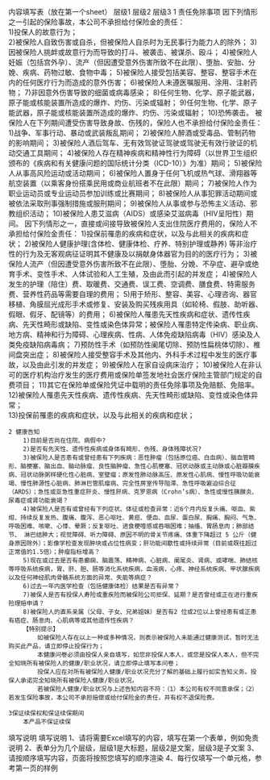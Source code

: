 内容填写表（放在第一个sheet）
	层级1	层级2	层级3
	1 责任免除事项
		因下列情形之一引起的保险事故，本公司不承担给付保险金的责任：	 
		1)投保人的故意行为；	 
		2)被保险人自致伤害或自杀，但被保险人自杀时为无民事行为能力人的除外；
		3)因被保险人挑衅或故意行为而导致的打斗、被袭击、被谋杀、殴斗；
		4)被保险人妊娠（包括宫外孕）、流产（但因遭受意外伤害所致不在此限）、堕胎、安胎、分娩、疾病、药物过敏、食物中毒；
		5)被保险人接受包括美容、整容、整容手术在内的任何医疗行为而造成的意外伤害；
		6)被保险人未遵医嘱服用、涂用、注射药物；
		7)非因意外伤害导致的细菌或病毒感染；
		8)任何生物、化学、原子能武器，原子能或核能装置所造成的爆炸、灼伤、污染或辐射；
		9)任何生物、化学、原子能武器，原子能或核能装置所造成的爆炸、灼伤、污染或辐射；
		10)恐怖袭击。
		被保险人在下列期间遭受伤害导致身故、伤残的，保险人也不承担给付保险金责任：
		1)战争、军事行动、暴动或武装叛乱期间；
		2)被保险人醉酒或受毒品、管制药物的影响期间；
		3)被保险人酒后驾车、无有效驾驶证驾驶或驾驶无有效行驶证的机动交通工具期间；
		4)被保险人存在精神疾病和精神性行为障碍（以世界卫生组织颁布的《疾病和有关健康问题的国际统计分类（ICD-10）》为准）期间；
		5)被保险人从事高风险运动或活动期间；
		6)被保险人置身于任何飞机或热气球、滑翔器等航空装置（以乘客身份搭乘民用或商业航班者不在此限）期间；
		7)被保险人作为职业运动员或专业运动员参加训练或比赛期间；
		8)被保险人从事犯罪活动期间或被依法采取刑事强制措施或服刑期间；
		9)被保险人从事或参与恐怖主义活动、邪教组织活动；
		10)被保险人患艾滋病（AIDS）或感染艾滋病毒（HIV呈阳性）期间。
		因下列情形之一，直接或间接导致被保险人支出住院医疗费用的，保险人不承担给付保险金责任：
		1)投保前罹患的疾病和症状，以及与此相关的疾病和症状；
		2)被保险人健康护理(含体检、健康体检、疗养、特别护理或静养) 等非治疗性的行为及无客观病征证明其不健康及以捐献身体器官为目的的医疗行为；
		3)被保险人流产（但因遭受意外伤害所致不在此限）、堕胎、分娩、不孕症、避孕或绝育手术、变性手术、人体试验和人工生殖，及由此而引起的并发症；
		4)被保险人发生的护理（陪住）费、取暖费、交通费、误工费、空调费、膳食费、特需服务费、营养性药品等需要自理的费用；
		5)用于矫形、整容、美容、心理咨询、器官移植、角膜屈光成形手术或修复、安装及购买残疾用具（如轮椅、假肢、助听器、假眼、假牙、配镜等）的费用；
		6)被保险人罹患先天性疾病和症状、遗传性疾病、先天性畸形或缺陷、变性或染色体异常；被保险人罹患特定传染病、职业病、地方病、精神和行为障碍、心理疾病、性病、人体免疫缺陷病毒（HIV）感染及人类免疫缺陷病毒病；
		7)预防性手术（如预防性阑尾切除、预防性扁桃体切除）、椎间盘突出症；
		8)被保险人接受整容手术及其他内、外科手术过程中发生的医疗事故，以及由此引发的并发症；
		9)被保险人在家自设病床治疗；
		10)被保险人在非认可的医疗机构治疗发生的医疗费用或保险单签发地社会医疗保险主管部门规定的自费项目；
		11)其它在保险单或保险凭证中载明的责任免除事项及免赔额、免赔率。
		12)被保险人罹患先天性疾病、遗传性疾病、先天性畸形或缺陷、变性或染色体异常；	 
		13)投保前罹患的疾病和症状，以及与此相关的疾病和症状；	 
			 
	2 健康告知
		1)目前是否尚在住院、病假中?	 
		2)是否有先天性、遗传性疾病或身体有畸形、伤残、身体残障状况?	 
		3)被保险人是否患有或曾经患有下列疾病：恶性肿瘤（包括原位癌、白血病）、脑血管畸形、脑梗塞、脑出血、脑动脉瘤、良性脑肿瘤、急性心肌梗塞、冠状动脉或主动脉或心脏瓣膜疾病、冠状动脉粥样硬化性心脏病、室壁瘤；原发性肺动脉高压、原发性心肌病、慢性呼吸功能衰竭、慢性肺源性心脏病、肺淋巴管肌瘤病、完全性房室传导阻滞、急性呼吸窘迫综合征（ARDS）；急性或亚急性重症肝炎、慢性肝病、克罗恩病（Crohn’s病）、急性或慢性胰腺炎、尿毒症或肾功能衰竭？
		4)被保险人是否有或曾经有下列症状、体征或检查异常：近6个月内反复头痛、呕血、紫绀、持续反复发热、腹痛、腹泻、恶心呕吐、黄疸、便血、血尿、蛋白尿、胸痛、胸闷、气急、呼吸困难、咳嗽、心悸、晕厥；反复呕吐、进食梗噎感或吞咽困难；抽搐、胃肠息肉；肺部结节、 淋巴结肿大；视觉障碍、听力障碍、原因不明的骨关节疼痛、体重下降超过 5 公斤（健身原因除外）；影像学检查发现肿块或占位性病变；肝功能间歇性或持续异常（目前或既往超过正常值的1.5倍）；肿瘤指标增高？
		5)现在或过去是否有患癫痫、脑震荡、精神病、心脏病、阑尾炎、肾病、或哮喘、肺结核等呼吸系统疾病，胃、肝、胆、肠等消化系统疾病，血液病，心疼、神经系统疾病、甲状腺疾病以及任何神经肌肉骨骼系统方面的异常、失能等病症？
		6)过去一年内医学检查（包括健康体检）结果是否有异常？
		7)被保人是否有投保人寿险或重疾险而被保险公司拒保、延期？是否曾经或正在进行重疾险理赔申请？
		8)被保险人的直系亲属（父母、子女、兄弟姐妹）是否有2 位或2位以上曾经患有或正患有癌症、肠息肉、心肌病等或其他遗传性疾病？
		【特别提示】
			如被保险人存在以上一种或多种情况，则表示被保险人未能通过健康测试，暂时无法购买此产品，请立即停止投保行为；
			本健康问卷必须由投保人亲自填写，如您非投保人本人，或您是投保人本人，但不完全知晓所有被保险人的健康/职业状况，请立即停止填写本问卷；
			投保人应在对所有被保险人健康/职业状况充分了解的基础上履行如实告知义务。投保人承诺完全知晓所有被保险人健康/职业状况。
			若被保险人健康/职业状况与上述告知内容不符：（1）本公司有权不同意承保；（2）若发生保险事故，本公司不承担赔偿或给付保险金的责任，并有权不退保险费。

	3保证续保权和保证续保期间
		本产品不保证续保


填写说明
	填写说明
	1、请将需要Excel填写的内容，填写在第一个表单，例如免责说明
	2、表单分为几个层级，层级1是大标题，层级2是文案，层级3是子文案
	3、请按顺序填写内容，页面将按照您填写的顺序渲染
	4、每行仅填写一个单元格，参考第一页的样例


